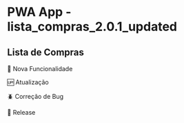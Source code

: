  
# PWA App - lista_compras_2.0.1_updated


## Lista de Compras



:wrench: Nova Funcionalidade

:up: Atualização

:beetle: Correção de Bug

:checkered_flag: Release